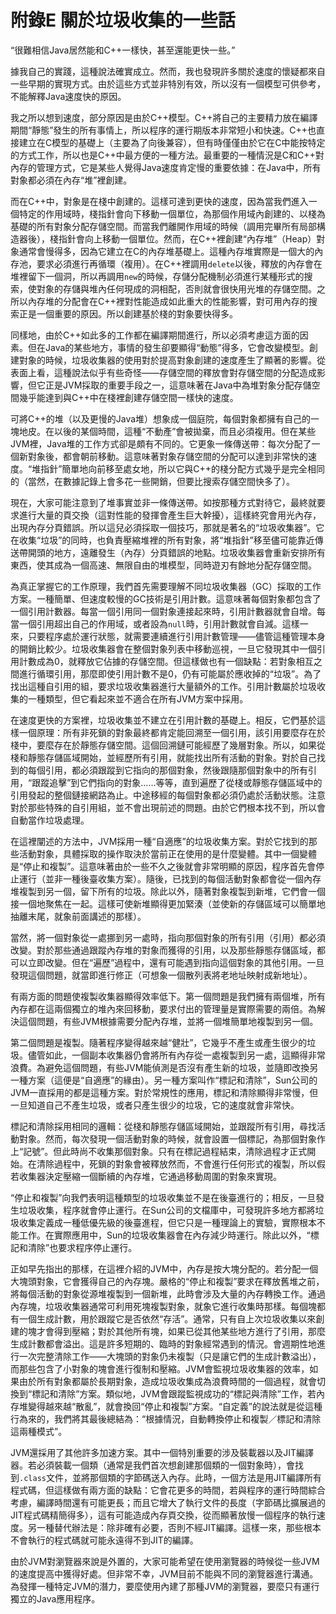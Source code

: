 # 附錄E 關於垃圾收集的一些話


“很難相信Java居然能和C++一樣快，甚至還能更快一些。”

據我自己的實踐，這種說法確實成立。然而，我也發現許多關於速度的懷疑都來自一些早期的實現方式。由於這些方式並非特別有效，所以沒有一個模型可供參考，不能解釋Java速度快的原因。

我之所以想到速度，部分原因是由於C++模型。C++將自己的主要精力放在編譯期間“靜態”發生的所有事情上，所以程序的運行期版本非常短小和快速。C++也直接建立在C模型的基礎上（主要為了向後兼容），但有時僅僅由於它在C中能按特定的方式工作，所以也是C++中最方便的一種方法。最重要的一種情況是C和C++對內存的管理方式，它是某些人覺得Java速度肯定慢的重要依據：在Java中，所有對象都必須在內存“堆”裡創建。

而在C++中，對象是在棧中創建的。這樣可達到更快的速度，因為當我們進入一個特定的作用域時，棧指針會向下移動一個單位，為那個作用域內創建的、以棧為基礎的所有對象分配存儲空間。而當我們離開作用域的時候（調用完畢所有局部構造器後），棧指針會向上移動一個單位。然而，在C++裡創建“內存堆”（Heap）對象通常會慢得多，因為它建立在C的內存堆基礎上。這種內存堆實際是一個大的內存池，要求必須進行再循環（複用）。在C++裡調用`delete`以後，釋放的內存會在堆裡留下一個洞，所以再調用`new`的時候，存儲分配機制必須進行某種形式的搜索，使對象的存儲與堆內任何現成的洞相配，否則就會很快用光堆的存儲空間。之所以內存堆的分配會在C++裡對性能造成如此重大的性能影響，對可用內存的搜索正是一個重要的原因。所以創建基於棧的對象要快得多。

同樣地，由於C++如此多的工作都在編譯期間進行，所以必須考慮這方面的因素。但在Java的某些地方，事情的發生卻要顯得“動態”得多，它會改變模型。創建對象的時候，垃圾收集器的使用對於提高對象創建的速度產生了顯著的影響。從表面上看，這種說法似乎有些奇怪——存儲空間的釋放會對存儲空間的分配造成影響，但它正是JVM採取的重要手段之一，這意味著在Java中為堆對象分配存儲空間幾乎能達到與C++中在棧裡創建存儲空間一樣快的速度。

可將C++的堆（以及更慢的Java堆）想象成一個庭院，每個對象都擁有自己的一塊地皮。在以後的某個時間，這種“不動產”會被拋棄，而且必須複用。但在某些JVM裡，Java堆的工作方式卻是頗有不同的。它更象一條傳送帶：每次分配了一個新對象後，都會朝前移動。這意味著對象存儲空間的分配可以達到非常快的速度。“堆指針”簡單地向前移至處女地，所以它與C++的棧分配方式幾乎是完全相同的（當然，在數據記錄上會多花一些開銷，但要比搜索存儲空間快多了）。

現在，大家可能注意到了堆事實並非一條傳送帶。如按那種方式對待它，最終就要求進行大量的頁交換（這對性能的發揮會產生巨大幹擾），這樣終究會用光內存，出現內存分頁錯誤。所以這兒必須採取一個技巧，那就是著名的“垃圾收集器”。它在收集“垃圾”的同時，也負責壓縮堆裡的所有對象，將“堆指針”移至儘可能靠近傳送帶開頭的地方，遠離發生（內存）分頁錯誤的地點。垃圾收集器會重新安排所有東西，使其成為一個高速、無限自由的堆模型，同時遊刃有餘地分配存儲空間。

為真正掌握它的工作原理，我們首先需要理解不同垃圾收集器（GC）採取的工作方案。一種簡單、但速度較慢的GC技術是引用計數。這意味著每個對象都包含了一個引用計數器。每當一個引用同一個對象連接起來時，引用計數器就會自增。每當一個引用超出自己的作用域，或者設為`null`時，引用計數就會自減。這樣一來，只要程序處於運行狀態，就需要連續進行引用計數管理——儘管這種管理本身的開銷比較少。垃圾收集器會在整個對象列表中移動巡視，一旦它發現其中一個引用計數成為0，就釋放它佔據的存儲空間。但這樣做也有一個缺點：若對象相互之間進行循環引用，那麼即使引用計數不是0，仍有可能屬於應收掉的“垃圾”。為了找出這種自引用的組，要求垃圾收集器進行大量額外的工作。引用計數屬於垃圾收集的一種類型，但它看起來並不適合在所有JVM方案中採用。

在速度更快的方案裡，垃圾收集並不建立在引用計數的基礎上。相反，它們基於這樣一個原理：所有非死鎖的對象最終都肯定能回溯至一個引用，該引用要麼存在於棧中，要麼存在於靜態存儲空間。這個回溯鏈可能經歷了幾層對象。所以，如果從棧和靜態存儲區域開始，並經歷所有引用，就能找出所有活動的對象。對於自己找到的每個引用，都必須跟蹤到它指向的那個對象，然後跟隨那個對象中的所有引用，“跟蹤追擊”到它們指向的對象……等等，直到遍歷了從棧或靜態存儲區域中的引用發起的整個鏈接網路為止。中途移經的每個對象都必須仍處於活動狀態。注意對於那些特殊的自引用組，並不會出現前述的問題。由於它們根本找不到，所以會自動當作垃圾處理。

在這裡闡述的方法中，JVM採用一種“自適應”的垃圾收集方案。對於它找到的那些活動對象，具體採取的操作取決於當前正在使用的是什麼變體。其中一個變體是“停止和複製”。這意味著由於一些不久之後就會非常明顯的原因，程序首先會停止運行（並非一種後臺收集方案）。隨後，已找到的每個活動對象都會從一個內存堆複製到另一個，留下所有的垃圾。除此以外，隨著對象複製到新堆，它們會一個接一個地聚焦在一起。這樣可使新堆顯得更加緊湊（並使新的存儲區域可以簡單地抽離末尾，就象前面講述的那樣）。

當然，將一個對象從一處挪到另一處時，指向那個對象的所有引用（引用）都必須改變。對於那些通過跟蹤內存堆的對象而獲得的引用，以及那些靜態存儲區域，都可以立即改變。但在“遍歷”過程中，還有可能遇到指向這個對象的其他引用。一旦發現這個問題，就當即進行修正（可想象一個散列表將老地址映射成新地址）。

有兩方面的問題使複製收集器顯得效率低下。第一個問題是我們擁有兩個堆，所有內存都在這兩個獨立的堆內來回移動，要求付出的管理量是實際需要的兩倍。為解決這個問題，有些JVM根據需要分配內存堆，並將一個堆簡單地複製到另一個。

第二個問題是複製。隨著程序變得越來越“健壯”，它幾乎不產生或產生很少的垃圾。儘管如此，一個副本收集器仍會將所有內存從一處複製到另一處，這顯得非常浪費。為避免這個問題，有些JVM能偵測是否沒有產生新的垃圾，並隨即改換另一種方案（這便是“自適應”的緣由）。另一種方案叫作“標記和清除”，Sun公司的JVM一直採用的都是這種方案。對於常規性的應用，標記和清除顯得非常慢，但一旦知道自己不產生垃圾，或者只產生很少的垃圾，它的速度就會非常快。

標記和清除採用相同的邏輯：從棧和靜態存儲區域開始，並跟蹤所有引用，尋找活動對象。然而，每次發現一個活動對象的時候，就會設置一個標記，為那個對象作上“記號”。但此時尚不收集那個對象。只有在標記過程結束，清除過程才正式開始。在清除過程中，死鎖的對象會被釋放然而，不會進行任何形式的複製，所以假若收集器決定壓縮一個斷續的內存堆，它通過移動周圍的對象來實現。

“停止和複製”向我們表明這種類型的垃圾收集並不是在後臺進行的；相反，一旦發生垃圾收集，程序就會停止運行。在Sun公司的文檔庫中，可發現許多地方都將垃圾收集定義成一種低優先級的後臺進程，但它只是一種理論上的實驗，實際根本不能工作。在實際應用中，Sun的垃圾收集器會在內存減少時運行。除此以外，“標記和清除”也要求程序停止運行。

正如早先指出的那樣，在這裡介紹的JVM中，內存是按大塊分配的。若分配一個大塊頭對象，它會獲得自己的內存塊。嚴格的“停止和複製”要求在釋放舊堆之前，將每個活動的對象從源堆複製到一個新堆，此時會涉及大量的內存轉換工作。通過內存塊，垃圾收集器通常可利用死塊複製對象，就象它進行收集時那樣。每個塊都有一個生成計數，用於跟蹤它是否依然“存活”。通常，只有自上次垃圾收集以來創建的塊才會得到壓縮；對於其他所有塊，如果已從其他某些地方進行了引用，那麼生成計數都會溢出。這是許多短期的、臨時的對象經常遇到的情況。會週期性地進行一次完整清除工作——大塊頭的對象仍未複製（只是讓它們的生成計數溢出），而那些包含了小對象的塊會進行復制和壓縮。JVM會監視垃圾收集器的效率，如果由於所有對象都屬於長期對象，造成垃圾收集成為浪費時間的一個過程，就會切換到“標記和清除”方案。類似地，JVM會跟蹤監視成功的“標記與清除”工作，若內存堆變得越來越“散亂”，就會換回“停止和複製”方案。“自定義”的說法就是從這種行為來的，我們將其最後總結為：“根據情況，自動轉換停止和複製／標記和清除這兩種模式”。

JVM還採用了其他許多加速方案。其中一個特別重要的涉及裝載器以及JIT編譯器。若必須裝載一個類（通常是我們首次想創建那個類的一個對象時），會找到`.class`文件，並將那個類的字節碼送入內存。此時，一個方法是用JIT編譯所有程式碼，但這樣做有兩方面的缺點：它會花更多的時間，若與程序的運行時間綜合考慮，編譯時間還有可能更長；而且它增大了執行文件的長度（字節碼比擴展過的JIT程式碼精簡得多），這有可能造成內存頁交換，從而顯著放慢一個程序的執行速度。另一種替代辦法是：除非確有必要，否則不經JIT編譯。這樣一來，那些根本不會執行的程式碼就可能永遠得不到JIT的編譯。

由於JVM對瀏覽器來說是外置的，大家可能希望在使用瀏覽器的時候從一些JVM的速度提高中獲得好處。但非常不幸，JVM目前不能與不同的瀏覽器進行溝通。為發揮一種特定JVM的潛力，要麼使用內建了那種JVM的瀏覽器，要麼只有運行獨立的Java應用程序。

